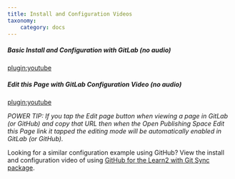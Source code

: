 ```yaml
---
title: Install and Configuration Videos
taxonomy:
    category: docs
---
```


##### Basic Install and Configuration with GitLab (no audio)  
[plugin:youtube](https://www.youtube.com/watch?v=q7EImLb8UMk)

##### Edit this Page with GitLab Configuration Video (no audio)  
[plugin:youtube](https://www.youtube.com/watch?v=9WEr45nGyno)

_POWER TIP: If you tap the *Edit* page button when viewing a page in GitLab (or GitHub) and copy that URL then when the Open Publishing Space *Edit this Page* link it tapped the editing mode will be automatically enabled in GitLab (or GitHub)._

Looking for a similar configuration example using GitHub? View the install and configuration video of using [GitHub for the Learn2 with Git Sync package](/learn2withgitsync/install-configure-video).
